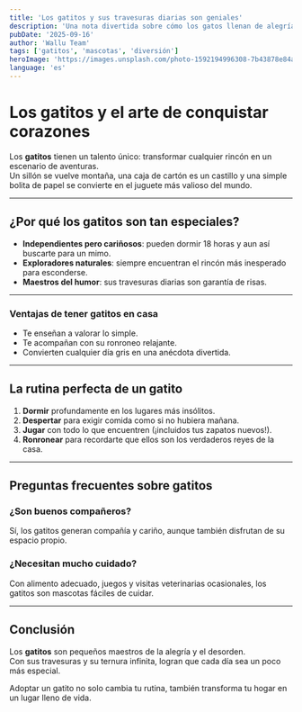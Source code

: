 ```yaml
---
title: 'Los gatitos y sus travesuras diarias son geniales'
description: 'Una nota divertida sobre cómo los gatos llenan de alegría (y caos) el hogar.'
pubDate: '2025-09-16'
author: 'Wallu Team'
tags: ['gatitos', 'mascotas', 'diversión']
heroImage: 'https://images.unsplash.com/photo-1592194996308-7b43878e84a6?w=800&h=400&fit=crop'
language: 'es'
---
```


# Los gatitos y el arte de conquistar corazones

Los **gatitos** tienen un talento único: transformar cualquier rincón en un escenario de aventuras.  
Un sillón se vuelve montaña, una caja de cartón es un castillo y una simple bolita de papel se convierte en el juguete más valioso del mundo.  

---

## ¿Por qué los gatitos son tan especiales?

- **Independientes pero cariñosos**: pueden dormir 18 horas y aun así buscarte para un mimo.  
- **Exploradores naturales**: siempre encuentran el rincón más inesperado para esconderse.  
- **Maestros del humor**: sus travesuras diarias son garantía de risas.  

---

### Ventajas de tener gatitos en casa

- Te enseñan a valorar lo simple.  
- Te acompañan con su ronroneo relajante.  
- Convierten cualquier día gris en una anécdota divertida.  

---

## La rutina perfecta de un gatito

1. **Dormir** profundamente en los lugares más insólitos.  
2. **Despertar** para exigir comida como si no hubiera mañana.  
3. **Jugar** con todo lo que encuentren (¡incluidos tus zapatos nuevos!).  
4. **Ronronear** para recordarte que ellos son los verdaderos reyes de la casa.  

---

## Preguntas frecuentes sobre gatitos

### ¿Son buenos compañeros?

Sí, los gatitos generan compañía y cariño, aunque también disfrutan de su espacio propio.  

### ¿Necesitan mucho cuidado?

Con alimento adecuado, juegos y visitas veterinarias ocasionales, los gatitos son mascotas fáciles de cuidar.  

---

## Conclusión

Los **gatitos** son pequeños maestros de la alegría y el desorden.  
Con sus travesuras y su ternura infinita, logran que cada día sea un poco más especial.  

Adoptar un gatito no solo cambia tu rutina, también transforma tu hogar en un lugar lleno de vida.

